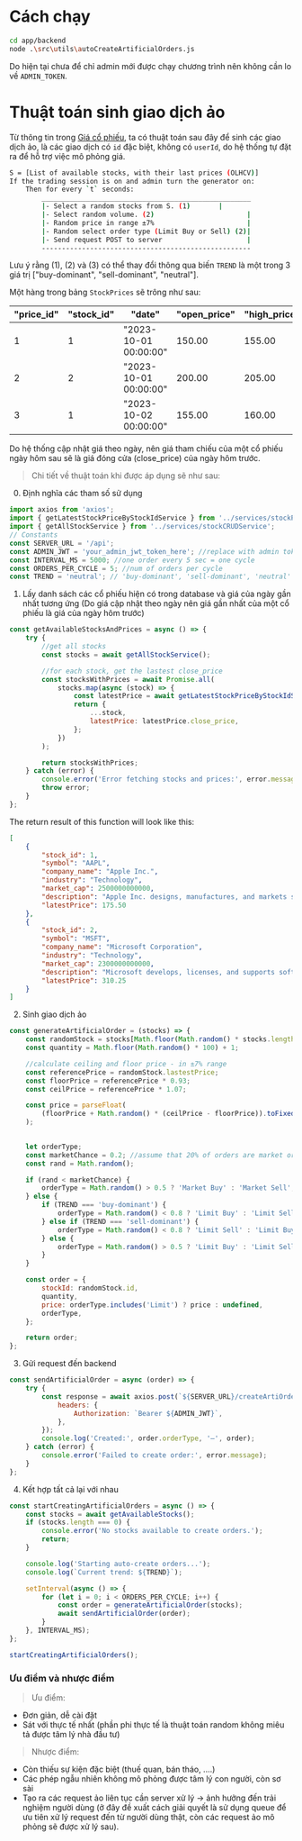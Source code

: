 # Cách chạy 

```bash
cd app/backend
node .\src\utils\autoCreateArtificialOrders.js
```
Do hiện tại chưa để chỉ admin mới được chạy chương trình nên không cần lo về `ADMIN_TOKEN`.

# Thuật toán sinh giao dịch ảo

Từ thông tin trong [Giá cổ phiếu](docs\stockFundamentalTheory\stockFundamentalTheory.md), ta có thuật toán sau đây để sinh các giao dịch ảo, là các giao dịch có `id` đặc biệt, không có `userId`, do hệ thống tự đặt ra để hỗ trợ việc mô phỏng giá.

```bash
S = [List of available stocks, with their last prices (OLHCV)]
If the trading session is on and admin turn the generator on:
    Then for every `t` seconds:
        ____________________________________________________
        |- Select a random stocks from S. (1)       |
        |- Select random volume. (2)                       | 
        |- Random price in range ±7%                       | 
        |- Random select order type (Limit Buy or Sell) (2)|
        |- Send request POST to server                     |
        ---------------------------------------------------- 
```

Lưu ý rằng (1), (2) và (3) có thể thay đổi thông qua biến `TREND` là một trong 3 giá trị ["buy-dominant", "sell-dominant", "neutral"].

Một hàng trong bảng `StockPrices` sẽ trông như sau:

"price_id"| "stock_id"| "date"|	"open_price"| "high_price"| "low_price"| "close_price"| "volume"|
----------|-----------|-------|-------------|-------------|------------|--------------|---------|
1         | 1       | "2023-10-01 00:00:00"|	150.00|	155.00|	148.00|	153.00|	1000000|
2         | 2       | "2023-10-01 00:00:00"|	200.00|	205.00|	198.00|	202.00|	2000000|
3         | 1       | "2023-10-02 00:00:00"|	155.00|	160.00|	146.00|	155.00|	1000000|

Do hệ thống cập nhật giá theo ngày, nên giá tham chiếu của một cổ phiếu ngày hôm sau sẽ là giá đóng cửa (close_price) của ngày hôm trước.

>Chi tiết về thuật toán khi được áp dụng sẽ như sau:

0. Định nghĩa các tham số sử dụng

```javascript
import axios from 'axios';
import { getLatestStockPriceByStockIdService } from '../services/stockPriceCRUDService';
import { getAllStockService } from '../services/stockCRUDService';
// Constants
const SERVER_URL = '/api';
const ADMIN_JWT = 'your_admin_jwt_token_here'; //replace with admin token when signed up
const INTERVAL_MS = 5000; //one order every 5 sec = one cycle
const ORDERS_PER_CYCLE = 5; //num of orders per cycle 
const TREND = 'neutral'; // 'buy-dominant', 'sell-dominant', 'neutral'

```
1. Lấy danh sách các cổ phiếu hiện có trong database và giá của ngày gần nhất tương ứng (Do giá cập nhật theo ngày nên giá gần nhất của một cổ phiếu là giá của ngày hôm trước)
```javascript
const getAvailableStocksAndPrices = async () => {
    try {
        //get all stocks
        const stocks = await getAllStockService();

        //for each stock, get the lastest close_price
        const stocksWithPrices = await Promise.all(
            stocks.map(async (stock) => {
                const latestPrice = await getLatestStockPriceByStockIdService(stock.id);
                return {
                    ...stock,
                    latestPrice: latestPrice.close_price, 
                };
            })
        );

        return stocksWithPrices;
    } catch (error) {
        console.error('Error fetching stocks and prices:', error.message);
        throw error; 
    }
};
```

The return result of this function will look like this:
```json
[
    {
        "stock_id": 1,
        "symbol": "AAPL",
        "company_name": "Apple Inc.",
        "industry": "Technology",
        "market_cap": 2500000000000,
        "description": "Apple Inc. designs, manufactures, and markets smartphones.",
        "latestPrice": 175.50
    },
    {
        "stock_id": 2,
        "symbol": "MSFT",
        "company_name": "Microsoft Corporation",
        "industry": "Technology",
        "market_cap": 2300000000000,
        "description": "Microsoft develops, licenses, and supports software products.",
        "latestPrice": 310.25
    }
]
```

2. Sinh giao dịch ảo

```javascript
const generateArtificialOrder = (stocks) => {
    const randomStock = stocks[Math.floor(Math.random() * stocks.length)];
    const quantity = Math.floor(Math.random() * 100) + 1;

    //calculate ceiling and floor price - in ±7% range
    const referencePrice = randomStock.lastestPrice;
    const floorPrice = referencePrice * 0.93;
    const ceilPrice = referencePrice * 1.07;

    const price = parseFloat(
        (floorPrice + Math.random() * (ceilPrice - floorPrice)).toFixed(2)
    );

    
    let orderType;
    const marketChance = 0.2; //assume that 20% of orders are market orders 
    const rand = Math.random();

    if (rand < marketChance) {
        orderType = Math.random() > 0.5 ? 'Market Buy' : 'Market Sell';
    } else {
        if (TREND === 'buy-dominant') {
            orderType = Math.random() < 0.8 ? 'Limit Buy' : 'Limit Sell';
        } else if (TREND === 'sell-dominant') {
            orderType = Math.random() < 0.8 ? 'Limit Sell' : 'Limit Buy';
        } else {
            orderType = Math.random() > 0.5 ? 'Limit Buy' : 'Limit Sell';
        }
    }

    const order = {
        stockId: randomStock.id,
        quantity,
        price: orderType.includes('Limit') ? price : undefined,
        orderType,
    };

    return order;
};
```

3. Gửi request đến backend 

```javascript
const sendArtificialOrder = async (order) => {
    try {
        const response = await axios.post(`${SERVER_URL}/createArtiOrder`, order, {
            headers: {
                Authorization: `Bearer ${ADMIN_JWT}`,
            },
        });
        console.log('Created:', order.orderType, '–', order);
    } catch (error) {
        console.error('Failed to create order:', error.message);
    }
};
```

4. Kết hợp tất cả lại với nhau

```javascript
const startCreatingArtificialOrders = async () => {
    const stocks = await getAvailableStocks();
    if (stocks.length === 0) {
        console.error('No stocks available to create orders.');
        return;
    }

    console.log('Starting auto-create orders...');
    console.log(`Current trend: ${TREND}`);

    setInterval(async () => {
        for (let i = 0; i < ORDERS_PER_CYCLE; i++) {
            const order = generateArtificialOrder(stocks);
            await sendArtificialOrder(order);
        }
    }, INTERVAL_MS);
};

startCreatingArtificialOrders();
```

### Ưu điểm và nhược điểm 

>Ưu điểm: 
- Đơn giản, dễ cài đặt
- Sát với thực tế nhất (phần phi thực tế là thuật toán random không miêu tả được tâm lý nhà đầu tư)
>Nhược điểm:
- Còn thiếu sự kiện đặc biệt (thuế quan, bán tháo, ....)
- Các phép ngẫu nhiên không mô phỏng được tâm lý con người, còn sơ sài
- Tạo ra các request ảo liên tục cần server xử lý -> ảnh hưởng đến trải nghiệm người dùng (ở đây đề xuất cách giải quyết là sử dụng queue để ưu tiên xử lý request đến từ người dùng thật, còn các request ảo mô phỏng sẽ được xử lý sau).

